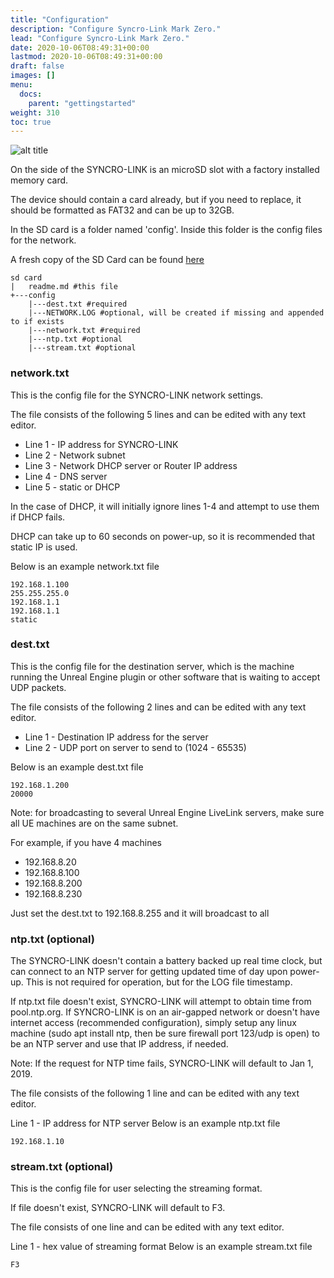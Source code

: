 ```yaml
---
title: "Configuration"
description: "Configure Syncro-Link Mark Zero."
lead: "Configure Syncro-Link Mark Zero."
date: 2020-10-06T08:49:31+00:00
lastmod: 2020-10-06T08:49:31+00:00
draft: false
images: []
menu:
  docs:
    parent: "gettingstarted"
weight: 310
toc: true
---
```


<img src="/images/sdcard.png" title="sdcard" alt="alt title"/>

On the side of the SYNCRO-LINK is an microSD slot with a factory installed memory card.

The device should contain a card already, but if you need to replace, it should be formatted as FAT32 and can be up to 32GB.

In the SD card is a folder named 'config'. Inside this folder is the config files for the network.

A fresh copy of the SD Card can be found [here](https://github.com/FactoryOptic/syncrolinkSDCard)

```plaintext
sd card
|   readme.md #this file
+---config
    |---dest.txt #required
    |---NETWORK.LOG #optional, will be created if missing and appended to if exists
    |---network.txt #required
    |---ntp.txt #optional
    |---stream.txt #optional
```

### network.txt

This is the config file for the SYNCRO-LINK network settings.

The file consists of the following 5 lines and can be edited with any text editor.

- Line 1 - IP address for SYNCRO-LINK
- Line 2 - Network subnet
- Line 3 - Network DHCP server or Router IP address
- Line 4 - DNS server
- Line 5 - static or DHCP

In the case of DHCP, it will initially ignore lines 1-4 and attempt to use them if DHCP fails.

DHCP can take up to 60 seconds on power-up, so it is recommended that static IP is used.

Below is an example network.txt file

```plaintext
192.168.1.100
255.255.255.0
192.168.1.1
192.168.1.1
static
```

### dest.txt

This is the config file for the destination server, which is the machine running the Unreal Engine plugin or other software that is waiting to accept UDP packets.

The file consists of the following 2 lines and can be edited with any text editor.

- Line 1 - Destination IP address for the server
- Line 2 - UDP port on server to send to (1024 - 65535)

Below is an example dest.txt file

```plaintext
192.168.1.200
20000
```

Note: for broadcasting to several Unreal Engine LiveLink servers, make sure all UE machines are on the same subnet.

For example, if you have 4 machines

- 192.168.8.20
- 192.168.8.100
- 192.168.8.200
- 192.168.8.230

Just set the dest.txt to 192.168.8.255 and it will broadcast to all

### ntp.txt (optional)

The SYNCRO-LINK doesn't contain a battery backed up real time clock, but can connect to an NTP server for getting updated time of day upon power-up. This is not required for operation, but for the LOG file timestamp.

If ntp.txt file doesn't exist, SYNCRO-LINK will attempt to obtain time from pool.ntp.org. If SYNCRO-LINK is on an air-gapped network or doesn't have internet access (recommended configuration), simply setup any linux machine (sudo apt install ntp, then be sure firewall port 123/udp is open) to be an NTP server and use that IP address, if needed.

Note: If the request for NTP time fails, SYNCRO-LINK will default to Jan 1, 2019.

The file consists of the following 1 line and can be edited with any text editor.

Line 1 - IP address for NTP server
Below is an example ntp.txt file

```plaintext
192.168.1.10
```

### stream.txt (optional)

This is the config file for user selecting the streaming format.

If file doesn't exist, SYNCRO-LINK will default to F3.

The file consists of one line and can be edited with any text editor.

Line 1 - hex value of streaming format
Below is an example stream.txt file

```plaintext
F3
```
